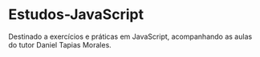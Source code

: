 # Estudos-JavaScript
Destinado a exercícios e práticas em JavaScript, acompanhando as aulas do tutor Daniel Tapias Morales.
